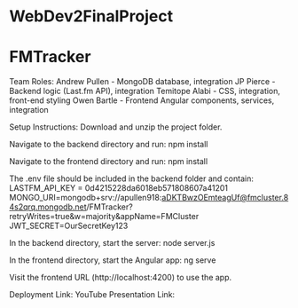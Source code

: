 # WebDev2FinalProject
# FMTracker

Team Roles:
Andrew Pullen - MongoDB database, integration
JP Pierce - Backend logic (Last.fm API), integration
Temitope Alabi - CSS, integration, front-end styling
Owen Bartle - Frontend Angular components, services, integration

Setup Instructions:
Download and unzip the project folder.

Navigate to the backend directory and run:
npm install

Navigate to the frontend directory and run:
npm install

The .env file should be included in the backend folder and contain:
LASTFM_API_KEY = 0d4215228da6018eb571808607a41201
MONGO_URI=mongodb+srv://apullen918:aDKTBwzOEmteagUf@fmcluster.84s2qrq.mongodb.net/FMTracker?retryWrites=true&w=majority&appName=FMCluster
JWT_SECRET=OurSecretKey123

In the backend directory, start the server:
node server.js

In the frontend directory, start the Angular app:
ng serve

Visit the frontend URL (http://localhost:4200) to use the app.



Deployment Link:
YouTube Presentation Link: